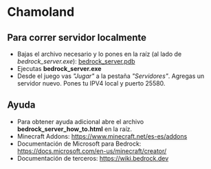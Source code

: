 # Chamoland

## Para correr servidor localmente

* Bajas el archivo necesario y lo pones en la raíz (al lado de _bedrock_server.exe_):
[bedrock_server.pdb](https://mega.nz/file/U95mFCKC#bJmMgBukQoqBvQUOOcLo2OAob7GigVZCayrd6bTbzlU)
* Ejecutas __bedrock_server.exe__
* Desde el juego vas _"Jugar"_ a la pestaña _"Servidores"_. Agregas un servidor nuevo. Pones tu IPV4 local y puerto 25580.

## Ayuda

* Para obtener ayuda adicional abre el archivo __bedrock_server_how_to.html__ en la raíz.
* Minecraft Addons: https://www.minecraft.net/es-es/addons
* Documentación de Microsoft para Bedrock: https://docs.microsoft.com/en-us/minecraft/creator/
* Documentación de terceros: https://wiki.bedrock.dev

